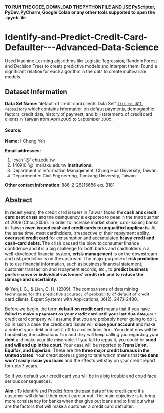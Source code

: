 **TO RUN THE CODE, DOWNLOAD THE PYTHON FILE AND USE PyScripter, PyDev, PyCharm, Google Colab or any other tools supported to open the .ipynb file**

# Identify-and-Predict-Credit-Card-Defaulter---Advanced-Data-Science
Used Machine Learning algorithms like Logistic Regression, Random Forest and Decision Trees to create predictive models and interpret them. Found a significant relation for each algorithm in the data to create multivariate models.

## Dataset Information
**Data Set Name:** 'default of credit card clients Data Set'    [`link to UCI repository`](http://archive.ics.uci.edu/ml/datasets/default+of+credit+card+clients) which contains information on default payments, demographic factors, credit data, history of payment, and bill statements of credit card clients in Taiwan from April 2005 to September 2005.                                                                                      
#### **Source:**            
**Name:** I-Cheng Yeh 

**Email addresses:** 
1.   icyeh '@' chu.edu.tw 
2.   140910 '@' mail.tku.edu.tw
**Institutions:** 
1.   Department of Information Management, Chung Hua University, Taiwan.
2.   Department of Civil Engineering, Tamkang University, Taiwan.

**Other contact information:** 886-2-26215656 ext. 3181

## Abstract
In recent years, the credit card issuers in Taiwan faced the **cash and credit card debt crisis** and the delinquency is expected to peak in the third quarter of 2006 (Chou,2006). In order to increase market share, card-issuing banks in Taiwan **over-issued cash and credit cards to unqualified applicants.** At the same time, most cardholders, irrespective of their repayment ability, **overused credit card** for consumption and accumulated **heavy credit and cash–card debts.** The crisis caused the blow to consumer finance confidence and it is a big challenge for both banks and cardholders.In a well-developed financial system, **crisis management**
is on the downstream and risk prediction is on the
upstream. The major purpose of **risk prediction** is to use
financial information, such as business financial statement,
customer transaction and repayment records, etc., to **predict business performance or individual customers’ credit
risk and to reduce the damage and uncertainty.**

© Yeh, I. C., & Lien, C. H. (2009). The comparisons of data mining techniques for the predictive accuracy of probability of default of credit card clients. Expert Systems with Applications, 36(2), 2473-2480.


Before we begin, the term **default on credit card** means that if you have **failed to make a payment on your credit card until your last due date**,your credit card company will assume that you are probably never going to do it. So in such a case, the credit card issuer will **close your account** and make a note of your debt and sell it off to a collections firm. Your debt now will be handled by the collections firm and they will keep calling you regarding your **debt** and make your life miserable. If you fail to repay it, you could be **sued and will end up in the court**. Your case will be reported to **TransUnion, Equifax, and Experian.** These are the **three major credit bureaus in the United States**. Your credit score is going to tank which means that **the bank won't easily issue you loans** and the effects will stay on your credit report for upto 7 years.                                                                          <br>
<br>                                                                                                                                                           So if you default your credit card you will be in a big trouble and could face serious consequences. 


**Aim** : To identify and Predict from the past data of the credit card if a customer will default their credit card or not. The main objective is to bring more consistency for banks when then give out loans and to find out what are the factors that will make a customer a credit card defaulter.
